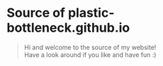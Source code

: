 # Source of plastic-bottleneck.github.io

> Hi and welcome to the source of my website!  
> Have a look around if you like and have fun :)  
